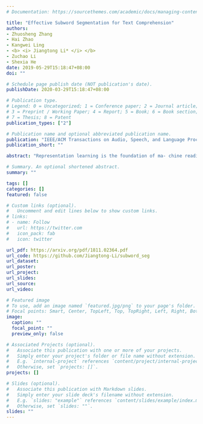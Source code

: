 ```yaml
---
# Documentation: https://sourcethemes.com/academic/docs/managing-content/

title: "Effective Subword Segmentation for Text Comprehension"
authors:
- Zhuosheng Zhang
- Hai Zhao
- Kangwei Ling
- <b> <i> Jiangtong Li* </i> </b>
- Zuchao Li
- Shexia He
date: 2019-05-29T15:18:47+08:00
doi: ""

# Schedule page publish date (NOT publication's date).
publishDate: 2020-03-29T15:18:47+08:00

# Publication type.
# Legend: 0 = Uncategorized; 1 = Conference paper; 2 = Journal article;
# 3 = Preprint / Working Paper; 4 = Report; 5 = Book; 6 = Book section;
# 7 = Thesis; 8 = Patent
publication_types: ["2"]

# Publication name and optional abbreviated publication name.
publication: "IEEE/ACM Transactions on Audio, Speech, and Language Processing (TASLP)"
publication_short: ""

abstract: "Representation learning is the foundation of ma- chine reading comprehension and inference. In state-of-the- art models, character-level representations have been broadly adopted to alleviate the problem of effectively representing rare or complex words. However, character itself is not a natural minimal linguistic unit for representation or word embedding composing due to ignoring the linguistic coherence of consecutive characters inside word. This paper presents a general subword- augmented embedding framework for learning and composing computationally-derived subword-level representations. We sur- vey a series of unsupervised segmentation methods for subword acquisition and different subword-augmented strategies for text understanding, showing that subword-augmented embedding significantly improves our baselines in various types of text understanding tasks on both English and Chinese benchmarks."

# Summary. An optional shortened abstract.
summary: ""

tags: []
categories: []
featured: false

# Custom links (optional).
#   Uncomment and edit lines below to show custom links.
# links:
# - name: Follow
#   url: https://twitter.com
#   icon_pack: fab
#   icon: twitter

url_pdf: https://arxiv.org/pdf/1811.02364.pdf
url_code: https://github.com/Jiangtong-Li/subword_seg
url_dataset:
url_poster:
url_project:
url_slides:
url_source:
url_video:

# Featured image
# To use, add an image named `featured.jpg/png` to your page's folder. 
# Focal points: Smart, Center, TopLeft, Top, TopRight, Left, Right, BottomLeft, Bottom, BottomRight.
image:
  caption: ""
  focal_point: ""
  preview_only: false

# Associated Projects (optional).
#   Associate this publication with one or more of your projects.
#   Simply enter your project's folder or file name without extension.
#   E.g. `internal-project` references `content/project/internal-project/index.md`.
#   Otherwise, set `projects: []`.
projects: []

# Slides (optional).
#   Associate this publication with Markdown slides.
#   Simply enter your slide deck's filename without extension.
#   E.g. `slides: "example"` references `content/slides/example/index.md`.
#   Otherwise, set `slides: ""`.
slides: ""
---
```

